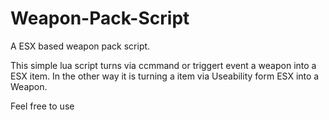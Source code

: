 # Weapon-Pack-Script
A ESX based weapon pack script.

This simple lua script turns via ccmmand or triggert event a weapon into a ESX item.
In the other way it is turning a item via Useability form ESX into a Weapon.

Feel free to use
